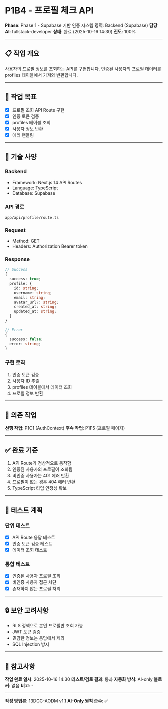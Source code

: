 # P1B4 - 프로필 체크 API

**Phase**: Phase 1 - Supabase 기반 인증 시스템
**영역**: Backend (Supabase)
**담당 AI**: fullstack-developer
**상태**: 완료 (2025-10-16 14:30)
**진도**: 100%

---

## 📋 작업 개요

사용자의 프로필 정보를 조회하는 API를 구현합니다. 인증된 사용자의 프로필 데이터를 profiles 테이블에서 가져와 반환합니다.

---

## 🎯 작업 목표

- [x] 프로필 조회 API Route 구현
- [x] 인증 토큰 검증
- [x] profiles 테이블 조회
- [x] 사용자 정보 반환
- [x] 에러 핸들링

---

## 📐 기술 사양

### Backend
- Framework: Next.js 14 API Routes
- Language: TypeScript
- Database: Supabase

### API 경로
```
app/api/profile/route.ts
```

### Request
- Method: GET
- Headers: Authorization Bearer token

### Response
```typescript
// Success
{
  success: true;
  profile: {
    id: string;
    username: string;
    email: string;
    avatar_url?: string;
    created_at: string;
    updated_at: string;
  }
}

// Error
{
  success: false;
  error: string;
}
```

### 구현 로직
1. 인증 토큰 검증
2. 사용자 ID 추출
3. profiles 테이블에서 데이터 조회
4. 프로필 정보 반환

---

## 🔗 의존 작업

**선행 작업**: P1C1 (AuthContext)
**후속 작업**: P1F5 (프로필 페이지)

---

## ✅ 완료 기준

1. API Route가 정상적으로 동작함
2. 인증된 사용자의 프로필이 조회됨
3. 비인증 사용자는 401 에러 반환
4. 프로필이 없는 경우 404 에러 반환
5. TypeScript 타입 안정성 확보

---

## 📝 테스트 계획

### 단위 테스트
- [x] API Route 응답 테스트
- [x] 인증 토큰 검증 테스트
- [x] 데이터 조회 테스트

### 통합 테스트
- [x] 인증된 사용자 프로필 조회
- [x] 비인증 사용자 접근 차단
- [x] 존재하지 않는 프로필 처리

---

## 🔒 보안 고려사항

- RLS 정책으로 본인 프로필만 조회 가능
- JWT 토큰 검증
- 민감한 정보는 응답에서 제외
- SQL Injection 방지

---

## 📌 참고사항

**작업 완료 일시**: 2025-10-16 14:30
**테스트/검토 결과**: 통과
**자동화 방식**: AI-only
**블로커**: 없음
**비고**: -

---

**작성 방법론**: 13DGC-AODM v1.1
**AI-Only 원칙 준수**: ✅
